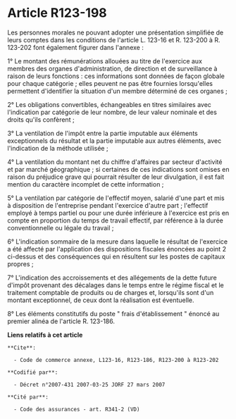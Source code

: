 # Article R123-198

Les personnes morales ne pouvant adopter une présentation simplifiée de leurs comptes dans les conditions de l'article L.
123-16 et R. 123-200 à R. 123-202 font également figurer dans l'annexe  :

1° Le montant des rémunérations allouées au titre de l'exercice aux membres des organes d'administration, de direction et de
surveillance à raison de leurs fonctions : ces informations sont données de façon globale pour chaque catégorie ; elles
peuvent ne pas être fournies lorsqu'elles permettent d'identifier la situation d'un membre déterminé de ces organes ;

2° Les obligations convertibles, échangeables en titres similaires avec l'indication par catégorie de leur nombre, de leur
valeur nominale et des droits qu'ils confèrent ;

3° La ventilation de l'impôt entre la partie imputable aux éléments exceptionnels du résultat et la partie imputable aux
autres éléments, avec l'indication de la méthode utilisée ;

4° La ventilation du montant net du chiffre d'affaires par secteur d'activité et par marché géographique ; si certaines de
ces indications sont omises en raison du préjudice grave qui pourrait résulter de leur divulgation, il est fait mention du
caractère incomplet de cette information ;

5° La ventilation par catégorie de l'effectif moyen, salarié d'une part et mis à disposition de l'entreprise pendant
l'exercice d'autre part ; l'effectif employé à temps partiel ou pour une durée inférieure à l'exercice est pris en compte en
proportion du temps de travail effectif, par référence à la durée conventionnelle ou légale du travail ;

6° L'indication sommaire de la mesure dans laquelle le résultat de l'exercice a été affecté par l'application des
dispositions fiscales énoncées au point 2 ci-dessus et des conséquences qui en résultent sur les postes de capitaux propres ;

7° L'indication des accroissements et des allégements de la dette future d'impôt provenant des décalages dans le temps entre
le régime fiscal et le traitement comptable de produits ou de charges et, lorsqu'ils sont d'un montant exceptionnel, de ceux
dont la réalisation est éventuelle.

8° Les éléments constitutifs du poste " frais d'établissement " énoncé au premier alinéa de l'article R. 123-186.

**Liens relatifs à cet article**

	**Cite**:

	  - Code de commerce annexe, L123-16, R123-186, R123-200 à R123-202

	**Codifié par**:

	  - Décret n°2007-431 2007-03-25 JORF 27 mars 2007

	**Cité par**:

	  - Code des assurances - art. R341-2 (VD)

